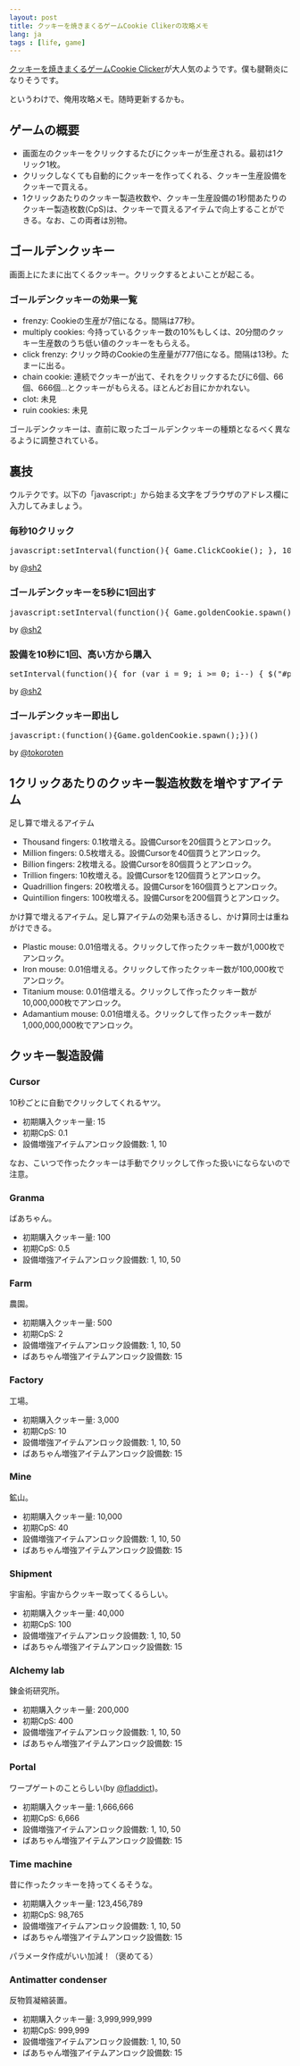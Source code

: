 ```yaml
---
layout: post
title: クッキーを焼きまくるゲームCookie Clikerの攻略メモ
lang: ja
tags : [life, game]
---
```

[クッキーを焼きまくるゲームCookie Clicker](http://orteil.dashnet.org/cookieclicker/)が大人気のようです。僕も腱鞘炎になりそうです。

というわけで、俺用攻略メモ。随時更新するかも。

## ゲームの概要

- 画面左のクッキーをクリックするたびにクッキーが生産される。最初は1クリック1枚。
- クリックしなくても自動的にクッキーを作ってくれる、クッキー生産設備をクッキーで買える。
- 1クリックあたりのクッキー製造枚数や、クッキー生産設備の1秒間あたりのクッキー製造枚数(CpS)は、クッキーで買えるアイテムで向上することができる。なお、この両者は別物。

## ゴールデンクッキー

画面上にたまに出てくるクッキー。クリックするとよいことが起こる。

### ゴールデンクッキーの効果一覧

- frenzy: Cookieの生産が7倍になる。間隔は77秒。
- multiply cookies: 今持っているクッキー数の10%もしくは、20分間のクッキー生産数のうち低い値のクッキーをもらえる。
- click frenzy: クリック時のCookieの生産量が777倍になる。間隔は13秒。たまーに出る。
- chain cookie: 連続でクッキーが出て、それをクリックするたびに6個、66個、666個…とクッキーがもらえる。ほとんどお目にかかれない。
- clot: 未見
- ruin cookies: 未見

ゴールデンクッキーは、直前に取ったゴールデンクッキーの種類となるべく異なるように調整されている。

## 裏技

ウルテクです。以下の「javascript:」から始まる文字をブラウザのアドレス欄に入力してみましょう。

### 毎秒10クリック

<pre class="prettyprint lang-ini">
javascript:setInterval(function(){ Game.ClickCookie(); }, 100);
</pre>

by [@sh2](http://dbstudy.info/temp/cookie.txt)

### ゴールデンクッキーを5秒に1回出す

<pre class="prettyprint lang-ini">
javascript:setInterval(function(){ Game.goldenCookie.spawn(); Game.goldenCookie.click(); }, 5000);
</pre>

by [@sh2](http://dbstudy.info/temp/cookie.txt)

### 設備を10秒に1回、高い方から購入

<pre class="prettyprint lang-ini">
setInterval(function(){ for (var i = 9; i >= 0; i--) { $("#product" + i).click(); } }, 10000);
</pre>

by [@sh2](http://dbstudy.info/temp/cookie.txt)

### ゴールデンクッキー即出し

<pre class="prettyprint lang-ini">
javascript:(function(){Game.goldenCookie.spawn();})()
</pre>

by [@tokoroten](https://twitter.com/tokoroten/statuses/379283461493637120)

## 1クリックあたりのクッキー製造枚数を増やすアイテム

足し算で増えるアイテム

- Thousand fingers: 0.1枚増える。設備Cursorを20個買うとアンロック。
- Million fingers: 0.5枚増える。設備Cursorを40個買うとアンロック。
- Billion fingers: 2枚増える。設備Cursorを80個買うとアンロック。
- Trillion fingers: 10枚増える。設備Cursorを120個買うとアンロック。
- Quadrillion fingers: 20枚増える。設備Cursorを160個買うとアンロック。
- Quintillion fingers: 100枚増える。設備Cursorを200個買うとアンロック。

かけ算で増えるアイテム。足し算アイテムの効果も活きるし、かけ算同士は重ねがけできる。

- Plastic mouse: 0.01倍増える。クリックして作ったクッキー数が1,000枚でアンロック。
- Iron mouse: 0.01倍増える。クリックして作ったクッキー数が100,000枚でアンロック。
- Titanium mouse: 0.01倍増える。クリックして作ったクッキー数が10,000,000枚でアンロック。
- Adamantium mouse: 0.01倍増える。クリックして作ったクッキー数が1,000,000,000枚でアンロック。

## クッキー製造設備

### Cursor

10秒ごとに自動でクリックしてくれるヤツ。

- 初期購入クッキー量: 15
- 初期CpS: 0.1
- 設備増強アイテムアンロック設備数: 1, 10

なお、こいつで作ったクッキーは手動でクリックして作った扱いにならないので注意。

### Granma

ばあちゃん。

- 初期購入クッキー量: 100
- 初期CpS: 0.5
- 設備増強アイテムアンロック設備数: 1, 10, 50

### Farm

農園。

- 初期購入クッキー量: 500
- 初期CpS: 2
- 設備増強アイテムアンロック設備数: 1, 10, 50
- ばあちゃん増強アイテムアンロック設備数: 15

### Factory

工場。

- 初期購入クッキー量: 3,000
- 初期CpS: 10
- 設備増強アイテムアンロック設備数: 1, 10, 50
- ばあちゃん増強アイテムアンロック設備数: 15

### Mine

鉱山。

- 初期購入クッキー量: 10,000
- 初期CpS: 40
- 設備増強アイテムアンロック設備数: 1, 10, 50
- ばあちゃん増強アイテムアンロック設備数: 15

### Shipment

宇宙船。宇宙からクッキー取ってくるらしい。

- 初期購入クッキー量: 40,000
- 初期CpS: 100
- 設備増強アイテムアンロック設備数: 1, 10, 50
- ばあちゃん増強アイテムアンロック設備数: 15

### Alchemy lab

錬金術研究所。

- 初期購入クッキー量: 200,000
- 初期CpS: 400
- 設備増強アイテムアンロック設備数: 1, 10, 50
- ばあちゃん増強アイテムアンロック設備数: 15

### Portal

ワープゲートのことらしい(by [@fladdict](https://twitter.com/fladdict))。

- 初期購入クッキー量: 1,666,666
- 初期CpS: 6,666
- 設備増強アイテムアンロック設備数: 1, 10, 50
- ばあちゃん増強アイテムアンロック設備数: 15

### Time machine

昔に作ったクッキーを持ってくるそうな。

- 初期購入クッキー量: 123,456,789
- 初期CpS: 98,765
- 設備増強アイテムアンロック設備数: 1, 10, 50
- ばあちゃん増強アイテムアンロック設備数: 15

パラメータ作成がいい加減！（褒めてる）

### Antimatter condenser

反物質凝縮装置。

- 初期購入クッキー量: 3,999,999,999
- 初期CpS: 999,999
- 設備増強アイテムアンロック設備数: 1, 10, 50
- ばあちゃん増強アイテムアンロック設備数: 15
